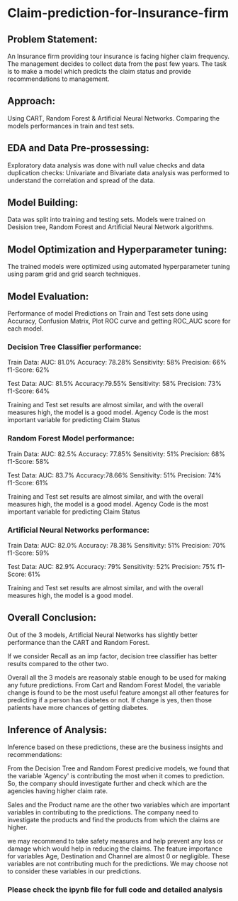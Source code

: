 # Claim-prediction-for-Insurance-firm

## Problem Statement:
An Insurance firm providing tour insurance is facing higher claim frequency. The management decides to collect data from the past few years. The task is to make a model which predicts the claim status and provide recommendations to management.

## Approach:
Using CART, Random Forest & Artificial Neural Networks. Comparing the models performances in train and test sets.

## EDA and Data Pre-prossessing:
Exploratory data analysis was done with null value checks and data duplication checks:
Univariate and Bivariate data analysis was performed to understand the correlation and spread of the data.

## Model Building:
Data was split into training and testing sets. Models were trained on Desision tree, Random Forest and Artificial Neural Network algorithms.

## Model Optimization and Hyperparameter tuning:
The trained models were optimized using automated hyperparameter tuning using param grid and grid search techniques.

## Model Evaluation:
Performance of model Predictions on Train and Test sets done using Accuracy, Confusion Matrix, Plot ROC curve and getting ROC_AUC score for each model.

### Decision Tree Classifier performance:
Train Data:
AUC: 81.0%
Accuracy: 78.28%
Sensitivity: 58%
Precision: 66%
f1-Score: 62%

Test Data:
AUC: 81.5%
Accuracy:79.55%
Sensitivity: 58%
Precision: 73%
f1-Score: 64%

Training and Test set results are almost similar, and with the overall measures high, the model is a good model.
Agency Code is the most important variable for predicting Claim Status

### Random Forest Model performance:
Train Data:
AUC: 82.5%
Accuracy: 77.85%
Sensitivity: 51%
Precision: 68%
f1-Score: 58%

Test Data:
AUC: 83.7%
Accuracy:78.66%
Sensitivity: 51%
Precision: 74%
f1-Score: 61%

Training and Test set results are almost similar, and with the overall measures high, the model is a good model.
Agency Code is the most important variable for predicting Claim Status

### Artificial Neural Networks performance:
Train Data:
AUC: 82.0%
Accuracy: 78.38%
Sensitivity: 51%
Precision: 70%
f1-Score: 59%

Test Data:
AUC: 82.9%
Accuracy: 79%
Sensitivity: 52%
Precision: 75%
f1-Score: 61%

Training and Test set results are almost similar, and with the overall measures high, the model is a good model.

## Overall Conclusion:
Out of the 3 models, Artificial Neural Networks has slightly better performance than the CART and Random Forest.

If we consider Recall as an imp factor, decision tree classifier has better results compared to the other two.

Overall all the 3 models are reasonaly stable enough to be used for making any future predictions.
From Cart and Random Forest Model, the variable change is found to be the most useful feature amongst all other features for predicting if a person has diabetes or not. If change is yes, then those patients have more chances of getting diabetes.

## Inference of Analysis:
Inference based on these predictions, these are the business insights and recommendations:

From the Decision Tree and Random Forest predicive models, we found that the variable 'Agency' is contributing the most when it comes to prediction.
So, the company should investigate further and check which are the agencies having higher claim rate.

Sales and the Product name are the other two variables which are important variables in contributing to the predictions.
The company need to investigate the products and find the products from which the claims are higher.

we may recommend to take safety measures and help prevent any loss or damage which would help in reducing the claims.
The feature importance for variables Age, Destination and Channel are almost 0 or negligible.
These variables are not contributing much for the predictions.
We may choose not to consider these variables in our predictions.

### Please check the ipynb file for full code and detailed analysis
